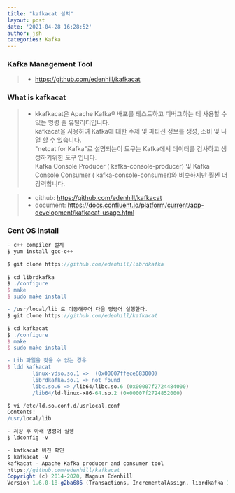 ```yaml
---
title: "kafkacat 설치"
layout: post
date: '2021-04-28 16:28:52'
author: jsh
categories: Kafka
---
```


### Kafka Management Tool
> * https://github.com/edenhill/kafkacat

### What is kafkacat
> * kkafkacat은 Apache Kafka® 배포를 테스트하고 디버그하는 데 사용할 수있는 명령 줄 유틸리티입니다.   
> kafkacat을 사용하여 Kafka에 대한 주제 및 파티션 정보를 생성, 소비 및 나열 할 수 있습니다.   
> "netcat for Kafka"로 설명되는이 도구는 Kafka에서 데이터를 검사하고 생성하기위한 도구 입니다.   
> Kafka Console Producer ( kafka-console-producer) 및 Kafka Console Consumer ( kafka-console-consumer)와 비슷하지만 훨씬 더 강력합니다.

> * github: https://github.com/edenhill/kafkacat
> * document: https://docs.confluent.io/platform/current/app-development/kafkacat-usage.html

### Cent OS Install
```groovy
- c++ compiler 설치
$ yum install gcc-c++

$ git clone https://github.com/edenhill/librdkafka
  
$ cd librdkafka
$ ./configure
$ make
$ sudo make install

- /usr/local/lib 로 이동해주어 다음 명령어 실행한다.
$ git clone https://github.com/edenhill/kafkacat

$ cd kafkacat
$ ./configure
$ make
$ sudo make install

- Lib 파일을 찾을 수 없는 경우
$ ldd kafkacat
        linux-vdso.so.1 =>  (0x00007ffece683000)
        librdkafka.so.1 => not found
        libc.so.6 => /lib64/libc.so.6 (0x00007f2724484000)
        /lib64/ld-linux-x86-64.so.2 (0x00007f2724852000)

$ vi /etc/ld.so.conf.d/usrlocal.conf
Contents:
/usr/local/lib

- 저장 후 아래 명령어 실행
$ ldconfig -v

- kafkacat 버전 확인
$ kafkacat -V
kafkacat - Apache Kafka producer and consumer tool
https://github.com/edenhill/kafkacat
Copyright (c) 2014-2020, Magnus Edenhill
Version 1.6.0-18-g2ba686 (Transactions, IncrementalAssign, librdkafka 1.7.0-RC5 builtin.features=snappy,sasl,regex,lz4,sasl_plain,plugins)
```
